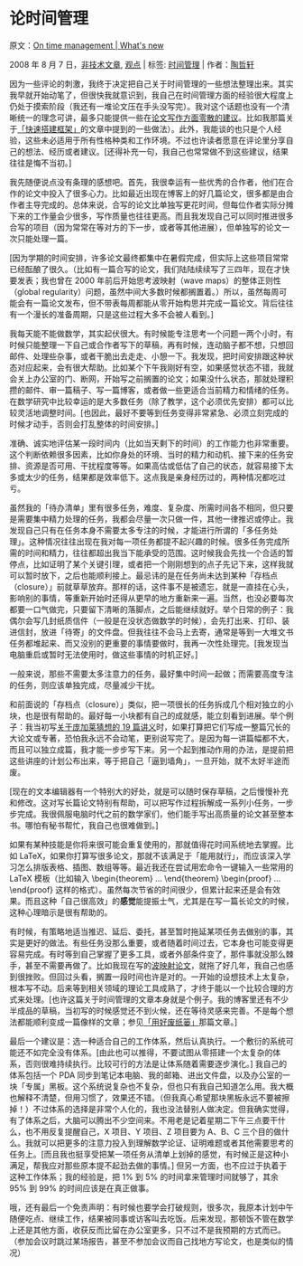 # 论时间管理

原文：[On time management | What's new](https://terrytao.wordpress.com/2008/08/07/on-time-management/)

2008 年 8 月 7 日，[非技术文章](https://terrytao.wordpress.com/category/non-technical/), [观点](https://terrytao.wordpress.com/category/opinion/) | 标签: [时间管理](https://terrytao.wordpress.com/tag/time-management/) | 作者：[陶哲轩](https://terrytao.wordpress.com/author/teorth/)

因为一些评论的刺激，我终于决定把自己关于时间管理的一些想法整理出来。其实我早就开始动笔了，但很快我就意识到，我自己在时间管理方面的经验很大程度上仍处于摸索阶段（我还有一堆论文压在手头没写完）。我对这个话题也没有一个清晰统一的理念可讲，最多只能提供一些在[论文写作方面零散的建议](https://terrytao.wordpress.com/advice-on-writing-papers/)。比如我那篇关于[「快速搭建框架」](https://terrytao.wordpress.com/advice-on-writing-papers/write-a-rapid-prototype-first/)的文章中提到的一些做法）。此外，我能谈的也只是个人经验，这些未必适用于所有性格种类和工作环境。不过也许读者愿意在评论里分享自己的想法、经历或者建议。[还得补充一句，我自己也常常做不到这些建议，结果往往是悔不当初。]

我先随便说点没有条理的感想吧。首先，我很幸运有一些优秀的合作者，他们在合作的论文中投入了很多心力。比如最近出现在博客上的好几篇论文，很多都是由合作者主导完成的。总体来说，合写的论文比单独写更花时间，但每位作者实际分摊下来的工作量会少很多，写作质量也往往更高。而且我发现自己可以同时推进很多合写的项目（因为常常在等对方的下一步，或者等其他进展），但单独写的论文一次只能处理一篇。

[因为学期的时间安排，许多论文最终都集中在暑假完成，但实际上这些项目常常已经酝酿了很久。（比如有一篇合写的论文，我们陆陆续续写了三四年，现在才快要发表；我也曾在 2000 年前后开始思考波映射（wave maps）的整体正则性（global regularity）问题，虽然中间大多数时候都搁置着。）所以，虽然每周可能会有一篇论文发布，但不带表每周都能从零开始构思并完成一篇论文。背后往往有一个漫长的准备周期，只是这些过程大多不会被人看到。]

我每天能不能做数学，其实起伏很大。有时候能专注思考一个问题一两个小时，有时候只能整理一下自己或合作者写下的草稿，再有时候，连动脑子都不想，只想回邮件、处理些杂事，或者干脆出去走走、小憩一下。我发现，把时间安排跟这种状态对应起来，会有很大帮助。比如某个下午我刚好有空，如果感觉状态不错，我就会关上办公室的门、断网，开始写之前搁置的论文；如果没什么状态，那就处理积攒的邮件、审一篇稿子、写一篇博客，或者做一些更适合当前精力和情绪的任务。在数学研究中比较幸运的是大多数任务（除了教学，这个必须优先安排）都可以比较灵活地调整时间。[也因此，最好不要等到任务变得非常紧急、必须立刻完成的时候才动手，否则会打乱整体的时间安排。]

准确、诚实地评估某一段时间内（比如当天剩下的时间）的工作能力也非常重要。这个判断依赖很多因素，比如你身处的环境、当时的精力和动机、接下来的任务安排、资源是否可用、干扰程度等等。如果高估或低估了自己的状态，就容易接下太多或太少的任务，结果都是效率低下。这点我是亲身经历过的，两种情况都吃过亏。

虽然我的「待办清单」里有很多任务，难度、复杂度、所需时间各不相同，但只要是需要集中精力处理的任务，我都会尽量一次只做一件，其他一律推迟或停止。我发现自己只有在任务本身不需要太多专注的时候，才能进行所谓的「多任务处理」。这种情况往往出现在我对每一项任务都提不起兴趣的时候。很多任务完成所需的时间和精力，往往都超出我当下能承受的范围。这时候我会先找一个合适的暂停点，比如证明了某个关键引理，或者把一个刚刚想到的点子先记下来，这样我就可以暂时放下，之后也能顺利接上。最忌讳的是在任务尚未达到某种「存档点（closure）」前就草草放弃。那样的话，这件事不是被遗忘，就是一直挂在心头，影响别的事情，等重新开始时还得从更早的地方重新来一遍。当然，也没必要每次都要一口气做完，只要留下清晰的落脚点，之后能继续就好。举个日常的例子：我偶尔会写几封纸质信件（一般是在没状态做数学的时候），会先打出来、打印、装进信封，放进「待寄」的文件盘。但我往往不会马上去寄，通常是等到一大堆文书任务都堆起来、而又没别的更重要的事情要做时，我再一次性处理完。[我发现当电脑重启或暂时无法使用时，做这些事情的时机正好。]

一般来说，那些不需要太多注意力的任务，最好集中时间一起做；而需要高度专注的任务，则应该单独完成，尽量减少干扰。

和前面说的「存档点（closure）」类似，把一项很长的任务拆成几个相对独立的小块，也是很有帮助的。最好每一小块都有自己的成就感，能立刻看到进展。举个例子：我当初写[关于庞加莱猜想的 19 篇讲义](https://terrytao.wordpress.com/category/teaching/285g-poincare-conjecture/)时，如果打算把它们写成一整篇冗长的大论文或专著，恐怕我永远不会动笔，更别说写完了。是因为每一讲篇幅都不大，而且可以独立成篇，我才能一步步写下来。另一个起到推动作用的办法，是提前把这些讲座的计划公布出来，等于把自己「逼到墙角」，一旦开始，就不太好半途而废。

[现在的文本编辑器有一个特别大的好处，就是可以随时保存草稿，之后慢慢补充和修改。这对写长篇论文特别有帮助，可以把写作过程拆解成一系列小任务，一步步完成。我很佩服电脑时代之前的数学家们，他们能手写出高质量的论文甚至整本书。哪怕有秘书帮忙，我自己也很难做到。]

如果有某种技能是你将来很可能会重复使用的，那就值得花时间系统地去掌握。比如 LaTeX，如果你打算写很多论文，那就不该满足于「能用就行」，而应该深入学习怎么排版表格、插图、数组等等。最近我还在尝试用宏命令一键输入一些常用的 LaTeX 模板（比如输入 \begin{theorem} … \end{theorem} \begin{proof} … \end{proof} 这样的格式）。虽然每次节省的时间很少，但累计起来还是会有效果。而且这种「自己很高效」的**感觉**能提振士气，尤其是在写一篇长论文的时候，这种心理暗示是很有帮助的。

有时候，有策略地适当推迟、延后、委托，甚至暂时拖延某项任务去做别的事，其实是更好的做法。有些任务没那么重要，或者随着时间过去，它本身也可能变得更容易完成。有时等到自己掌握了更多工具，或者外部条件变了，那件事就没那么棘手，甚至不需要再做了。比如我现在写的[波映射论文](http://wordpress.com/tag/project-heatwave/)，就拖了好几年，我自己也感到很挫败。但回过头看，搁置一段时间也许是对的。一开始的设想技术上太复杂，根本写不动。后来等到相关领域的理论工具成熟了，才终于能以一个比较合理的方式来处理。[也许这篇关于时间管理的文章本身就是个例子。我的博客里还有不少半成品的草稿，当初写的时候感觉还不到火候，还在等待灵感来完善。不是每个想法都能顺利变成一篇像样的文章；参见[「用好废纸篓」](https://terrytao.wordpress.com/career-advice/use-the-wastebasket/)那篇文章。]

最后一个建议是：选一种适合自己的工作体系，然后认真执行。一个敷衍的系统可能还不如完全没有体系。[由此也可以推得，不要试图从零搭建一个太复杂的体系，否则很难持续执行。比较可行的方法是让体系随着需要逐步演化。] 我自己的体系包括一个 PDA 同步到笔记本电脑、我的邮箱、进出文件盘，以及办公室的一块「专属」黑板。这个系统说复杂也不复杂，但也只有我自己知道怎么用。我大概也解释不清楚，但用习惯了，效果还不错。（但我真心希望那块黑板永远不要被擦掉！）不过体系的选择是非常个人化的，我也没法替别人做决定。但我确实觉得，有了体系之后，大脑可以腾出不少空间来。不用老是记着星期二下午三点要干什么，也不用反复提醒自己，X 项目、Y 项目、Z 项目要为 A、B、C 三个目的做什么。我就可以把更多的注意力投入到理解数学论证、证明难题或者其他需要思考的任务上。[而且我也挺享受把某一项任务从清单上划掉的感觉，有时候正是这种小满足，帮我应对那些原本提不起劲去做的事情。] 但另一方面，也不应过于执着于这种工作体系；我的经验是，把 1% 到 5% 的时间拿来管理时间就够了，其余 95% 到 99% 的时间应该是在真正做事。

哦，还有最后一个免责声明：有时候也要学会打破规则，很多次，我原本计划中午随便吃点、继续工作，结果被同事或访客叫去吃饭。后来发现，那顿饭不管在数学上还是其他方面，收获反而比留在办公室更多，只不过不是我预期的方式而已。（参加会议时跳过某场报告，甚至不参加会议而自己找地方写论文，也是类似的情况）